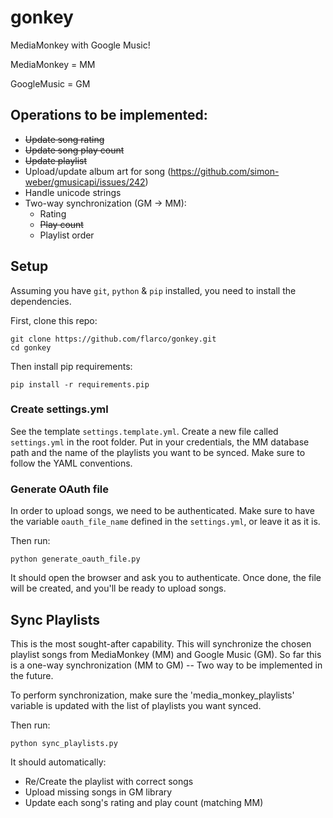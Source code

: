 # gonkey
MediaMonkey with Google Music!

MediaMonkey = MM

GoogleMusic = GM

## Operations to be implemented:
  - ~~Update song rating~~
  - ~~Update song play count~~
  - ~~Update playlist~~
  - Upload/update album art for song (<https://github.com/simon-weber/gmusicapi/issues/242>)
  - Handle unicode strings
  - Two-way synchronization (GM -> MM):
    - Rating
    - ~~Play count~~
    - Playlist order
  
## Setup
Assuming you have `git`, `python` & `pip` installed, you need to install the dependencies.

First, clone this repo:
```
git clone https://github.com/flarco/gonkey.git
cd gonkey
```

Then install pip requirements:
```
pip install -r requirements.pip
```

### Create settings.yml
See the template `settings.template.yml`. Create a new file called `settings.yml` in the root folder.
Put in your credentials, the MM database path and the name of the playlists you want to be synced. Make sure to follow the YAML conventions.

### Generate OAuth file
In order to upload songs, we need to be authenticated.
Make sure to have the variable `oauth_file_name` defined in the `settings.yml`, or leave it as it is.

Then run:
```
python generate_oauth_file.py
```

It should open the browser and ask you to authenticate.
Once done, the file will be created, and you'll be ready to upload songs.

## Sync Playlists
This is the most sought-after capability. This will synchronize the chosen playlist songs from MediaMonkey (MM) and Google Music (GM).
So far this is a one-way synchronization (MM to GM) -- Two way to be implemented in the future.

To perform synchronization, make sure the 'media_monkey_playlists' variable is updated with the list of playlists you want synced.

Then run:

```
python sync_playlists.py
```

It should automatically:
 - Re/Create the playlist with correct songs
 - Upload missing songs in GM library
 - Update each song's rating and play count (matching MM)

